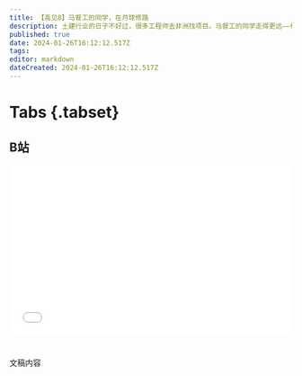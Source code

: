 ```yaml
---
title: 【高见8】马督工的同学，在月球修路
description: 土建行业的日子不好过，很多工程师去非洲找项目。马督工的同学走得更远——他的项目在地球之外、月亮之上。
published: true
date: 2024-01-26T16:12:12.517Z
tags: 
editor: markdown
dateCreated: 2024-01-26T16:12:12.517Z
---
```


# Tabs {.tabset}

## B站

<div style="position: relative; padding: 30% 45%;">
<iframe style="position: absolute; width: 100%; height: 100%; left: 0; top: 0;" src="//player.bilibili.com/player.html?&bvid=BV1XQ4y1c7rB&page=1&as_wide=1&high_quality=1&danmaku=1&autoplay=0" scrolling="no" border="0" frameborder="no" framespacing="0" allowfullscreen="true"></iframe>
</div>


#

文稿内容